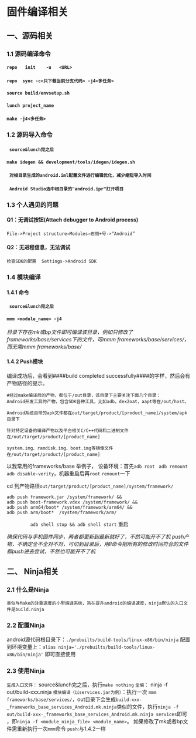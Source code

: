 # 固件编译相关
## 一、源码相关
### 1.1 源码编译命令
####      ```repo   init	-u   <URL> ```
####      ```repo  sync -c<只下载当前分支代码> -j4<多任务>```
####      ```source	build/envsetup.sh```
####      ```lunch project_name```
####      ```make -j4<多任务>```
   
### 1.2 源码导入命令
####  ``` source&lunch完之后```
####  ```make idegen && development/tools/idegen/idegen.sh```
####  ``` 对根目录生成的android.iml配置文件进行编辑优化，减少缩短导入时间```
####  ``` Android Studio选中根目录的"android.ipr"打开项目```
### 1.3 个人遇见的问题
#### Q1：无调试按钮(Attach debugger to Android process)
  `File->Project structure→Modules→右侧+号->“Android”`
#### Q2：无进程信息，无法调试
`检查SDK的配置  Settings->Android SDK`
### 1.4 模块编译
#### 1.4.1 命令
#### ``` source&lunch完之后```
#### `mmm <module_name> -j4 `
_目录下存在mk或bp文件即可编译该目录，例如只修改了frameworks/base/services下的文件，可mmm frameworks/base/services/，而无需mmm frameworks/base/_
#### 	1.4.2 Push模块
编译成功后，会看到####build completed successfully####的字样，然后会有产物路径的提示。
```
#经过make编译后的产物，都位于/out目录，该目录下主要关注下面几个目录：
Android开发工具的产物，包含SDK各种工具，比如adb，dex2oat，aapt等在/out/host。

Android系统自带的apk文件都在out/target/product/[product_name]/system/apk目录下

针对特定设备的编译产物以及平台相关C/C++代码和二进制文件在/out/target/product/[product_name]

system.img、ramdisk.img、boot.img等镜像文件在/out/target/product/[product_name]
```
以我常用的frameworks/base 举例子，
设备环境：首先`adb root ` `adb remount` `adb disable-verity`，机器重启后再`root` `remount`一下

cd 到产物路径`out/target/product/[product_name]/system/framework/`
```
adb push framework.jar /system/framework/ && 
adb push boot-framework.vdex /system/framework/ && 
adb push arm64/boot* /system/framework/arm64/ &&
adb push arm/boot*  /system/framework/arm/ 
```
```         adb shell stop && adb shell start```  重启

_确保代码与手机固件同步，两者都更新到最新就好了，不然可能开不了机_
_push产物，不确定全不全对不对，可切到目录后，用ll命令把所有的修改时间符合的文件都push进去尝试，不然也可能开不了机_
  
    
## 二、 Ninja相关
### 2.1 什么是Ninja
`类似与Make的注重速度的小型编译系统，旨在提升android的编译速度，ninja默认的入口文件是build.ninja`

### 2.2 配置Ninja
android源代码根目录下：`./prebuilts/build-tools/linux-x86/bin/ninja`
配置到环境变量上：`alias ninja='./prebuilts/build-tools/linux-x86/bin/ninja'` 即可直接使用

### 2.3 使用Ninja
`生成入口文件：`  source&lunch完之后，执行`make nothing`
`全编`： ninja -f out/build-xxx.ninja
`模块编译（以services.jar为例）`：执行一次 `mmm frameworks/base/services/`，out目录下会生成`build-xxx-_frameworks_base_services_Android.mk.ninja`类似的文件，执行`ninja -f out/build-xxx-_frameworks_base_services_Android.mk.ninja services`即可 ，即`ninja -f <module_ninja_file> <module_name>`。
如果修改了mk或者bp文件需重新执行一次`mmm`命令
`push`:与1.4.2一样



